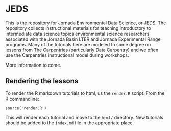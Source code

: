 # JEDS

This is the repository for Jornada Environmental Data Science, or JEDS. The repository collects instructional materials for teaching introductory to intermediate data science topics environmental science researchers associated with the Jornada Basin LTER and Jornada Experimental Range programs. Many of the tutorials here are modeled to some degree on lessons from [The Carpentries](https://carpentries.org) (particularly Data Carpentry) and we often use the Carpentries instructional model during workshops.

More information to come.

## Rendering the lessons

To render the R markdown tutorials to html, us the `render.R` script. From the R commandline:

    source('render.R')

This will render each tutorial and move to the `html/` directory. New tutorials should be added to the `index.md` file in the appropriate place.
